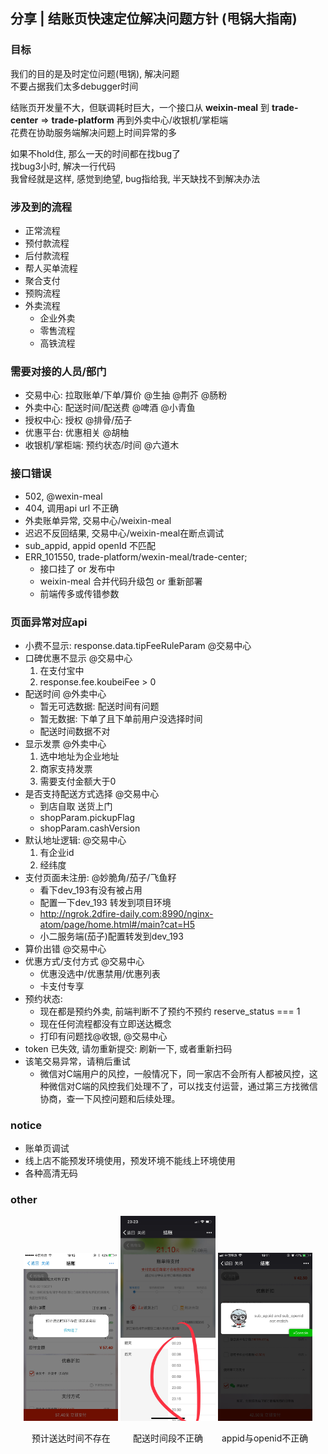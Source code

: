 ## 分享 | 结账页快速定位解决问题方针 (甩锅大指南)

### 目标
我们的目的是及时定位问题(甩锅), 解决问题  
不要占据我们太多debugger时间  

结账页开发量不大，但联调耗时巨大，一个接口从 **weixin-meal** 到 **trade-center** => **trade-platform** 再到外卖中心/收银机/掌柜端  
花费在协助服务端解决问题上时间异常的多  

如果不hold住, 那么一天的时间都在找bug了  
找bug3小时, 解决一行代码  
我曾经就是这样, 感觉到绝望, bug指给我, 半天缺找不到解决办法  

<!-- 如果一个问题, 每个人都去找一遍, 花费的时间与收益不成比例 -->

### 涉及到的流程
* 正常流程
* 预付款流程
* 后付款流程
* 帮人买单流程
* 聚合支付
* 预购流程
* 外卖流程
  * 企业外卖
  * 零售流程
  * 高铁流程

### 需要对接的人员/部门
* 交易中心: 拉取账单/下单/算价  @生抽 @荆芥 @肠粉
* 外卖中心: 配送时间/配送费  @啤酒 @小青鱼  
* 授权中心: 授权 @排骨/茄子
* 优惠平台: 优惠相关 @胡柚
* 收银机/掌柜端: 预约状态/时间 @六道木

### 接口错误
* 502, @wexin-meal
* 404, 调用api url 不正确
* 外卖账单异常, 交易中心/weixin-meal
* 迟迟不反回结果, 交易中心/weixin-meal在断点调试
* sub_appid, appid openId 不匹配
* ERR_101550, trade-platform/wexin-meal/trade-center; 
    * 接口挂了 or 发布中
    * weixin-meal 合并代码升级包 or 重新部署 
    * 前端传多或传错参数

### 页面异常对应api
* 小费不显示: response.data.tipFeeRuleParam @交易中心
* 口碑优惠不显示 @交易中心
    1. 在支付宝中 
    2. response.fee.koubeiFee > 0
* 配送时间 @外卖中心
    * 暂无可选数据: 配送时间有问题 
    * 暂无数据: 下单了且下单前用户没选择时间 
    * 配送时间数据不对
* 显示发票 @外卖中心
    1. 选中地址为企业地址
    2. 商家支持发票 
    3. 需要支付金额大于0
* 是否支持配送方式选择 @交易中心
    * 到店自取 送货上门    
    * shopParam.pickupFlag
    * shopParam.cashVersion
* 默认地址逻辑: @交易中心
    1. 有企业id
    2. 经纬度
* 支付页面未注册: @妙脆角/茄子/飞鱼籽
    * 看下dev_193有没有被占用 
    * 配置一下dev_193 转发到项目环境 
    * http://ngrok.2dfire-daily.com:8990/nginx-atom/page/home.html#/main?cat=H5
    * 小二服务端(茄子)配置转发到dev_193
* 算价出错 @交易中心
* 优惠方式/支付方式 @交易中心
    * 优惠没选中/优惠禁用/优惠列表
    * 卡支付专享
* 预约状态: 
    * 现在都是预约外卖, 前端判断不了预约不预约  reserve_status === 1 
    * 现在任何流程都没有立即送达概念
    * 打印有问题找@收银, @交易中心
* token 已失效, 请勿重新提交: 刷新一下, 或者重新扫码
* 该笔交易异常，请稍后重试
    * 微信对C端用户的风控，一般情况下，同一家店不会所有人都被风控，这种微信对C端的风控我们处理不了，可以找支付运营，通过第三方找微信协商，查一下风控问题和后续处理。


### notice
* 账单页调试
* 线上店不能预发环境使用，预发环境不能线上环境使用
* 各种高清无码

### other
<div style="text-align:center">
  <!-- <div>
    <div style="width:50%;">
      <img src="./images/bill-module.jpg" alt="基础模块"/>
      <p>基础模块</p>
    </div>
  </div> -->
  <div>
    <div style="width:30%; display:inline-block">
      <img src="./images/预计送达时间不存在.PNG" alt="预计送达时间不存在"/>
      <p>预计送达时间不存在</p>
    </div>
    <div style="width:30%; display:inline-block">
      <img src="./images/time-error.jpg" alt="配送时间段不正确">
      <p>配送时间段不正确</p>
    </div>
    <div style="width:30%; display:inline-block">
      <img src="./images/sub_id.PNG" alt="appid与openid不正确">
      <p>appid与openid不正确</p>
    </div>
  </div>
</div>



